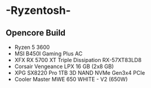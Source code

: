 # -Ryzentosh-
## Opencore Build
- Ryzen 5 3600
- MSI B450I Gaming Plus AC
- XFX RX 5700 XT Triple Dissipation RX-57XT83LD8
- Corsair Vengeance LPX 16 GB (2x8 GB)
- XPG SX8220 Pro 1TB 3D NAND NVMe Gen3x4 PCIe
- Cooler Master MWE 650 WHITE - V2 (650W)
